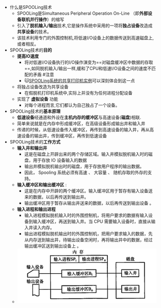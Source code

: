 - 什么是SPOOLing技术
	- SPOOLing是Simultaneous Peripheral Operation On-Line （即**外部设备联机并行操作**）的缩写
	- 引入了**脱机输入/输出**技术,它是操作系统中采用的一项将**独占设备**改造成**共享设备**的技术。
	- 该技术利用专门的外围控制机,将低速I/O设备上的数据传送到高速磁盘上,或者相反。
- SPOOLing技术的**目的**
	- **提高IO速度**
		- 将对低速I/O设备执行的I/O操作演变为==对磁盘缓冲区中数据的存取==,如同脱机输入/输出一样,缓和了CPU和低速I/O设备之间的速度不匹配的矛盾 #注意 
		- 🐱[SPOOLing系统的共享打印机实例](SPOOLing系统的共享打印机实例.md)可以深刻体会到这一点
	- 将独占设备改造为共享设备
		- 在假脱机打印机系统中,实际上并没有为任何进程分配设备
	- 实现了 **虚拟设备** 功能 
		- 对每个进程而言,它们都认为自己独占了一个设备。
- SPOOLing技术的**基本原理**
	- **低速设备**经通道和外设在**主机内存的缓冲区**与高速设备(**磁盘**)相联.
	- 简单来说就是在内存中形成缓冲区，在高级设备形成输出井和输入井
	- 传递的时候，从低速设备传入缓冲区，再传到高速设备的输入井，再从高速设备的输出井，传到缓冲区，再传到低速设备
- SPOOLing技术的**工作方式**
	- **输入井和输出井** 
		- 这是在磁盘上开辟出来的两个存储区域。输入井模拟脱机输入时的磁盘，用于存放 IO 设备输入的数据 
		- 输出井模拟脱机输出时的磁盘，用于存放用户程序的输出数据。
		- 因此， Spooling 系统必须有高速 、 大容量 、 随机存取的外存的支持。
	- **输入缓冲区和输出缓冲区** :
		- 这是在内存中开辟的两个缓冲区。输入缓冲区用于暂存有输入设备送来的数据，以后再传送到输出井。
		- 输出缓冲区用于暂存从输出井送来的数据，以后再传送到输出设备 。
	- **输入进程和输出进程** 
		- 输入进程模拟脱机输入时的外围控制机，将用户要求的数据有输入设备到输入缓冲区，再送到输入井。当 CPU 需要输入设备时，直接从输入井读入内存。
		- 输出进程模拟脱机输出时的外围控制机，把用户要求输入的数据，先从内存送到输出井，待输出设备空闲时，再将输出井中的数据，经过输出缓冲区送到输出设备上 。
	- ![](attachments/Pasted%20image%2020221124160109.png)
